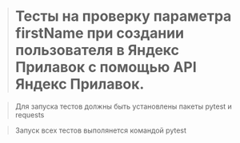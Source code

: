 ﻿> # Тесты на проверку параметра firstName при создании пользователя в Яндекс Прилавок с помощью API Яндекс Прилавок.

> Для запуска тестов должны быть установлены пакеты pytest и requests

> Запуск всех тестов выполянется командой pytest